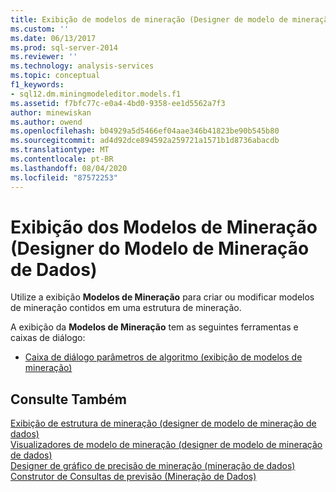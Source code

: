 ```yaml
---
title: Exibição de modelos de mineração (Designer de modelo de mineração de dados) | Microsoft Docs
ms.custom: ''
ms.date: 06/13/2017
ms.prod: sql-server-2014
ms.reviewer: ''
ms.technology: analysis-services
ms.topic: conceptual
f1_keywords:
- sql12.dm.miningmodeleditor.models.f1
ms.assetid: f7bfc77c-e0a4-4bd0-9358-ee1d5562a7f3
author: minewiskan
ms.author: owend
ms.openlocfilehash: b04929a5d5466ef04aae346b41823be90b545b80
ms.sourcegitcommit: ad4d92dce894592a259721a1571b1d8736abacdb
ms.translationtype: MT
ms.contentlocale: pt-BR
ms.lasthandoff: 08/04/2020
ms.locfileid: "87572253"
---
```

# <a name="mining-models-view-data-mining-model-designer"></a>Exibição dos Modelos de Mineração (Designer do Modelo de Mineração de Dados)
  Utilize a exibição **Modelos de Mineração** para criar ou modificar modelos de mineração contidos em uma estrutura de mineração.  
  
 A exibição da **Modelos de Mineração** tem as seguintes ferramentas e caixas de diálogo:  
  
-   [Caixa de diálogo parâmetros de algoritmo &#40;exibição de modelos de mineração&#41;](algorithm-parameters-dialog-box-mining-models-view.md)  
  
## <a name="see-also"></a>Consulte Também  
 [Exibição de estrutura de mineração &#40;designer de modelo de mineração de dados&#41;](mining-structure-view-data-mining-model-designer.md)   
 [Visualizadores de modelo de mineração &#40;designer de modelo de mineração de dados&#41;](mining-model-viewers-data-mining-model-designer.md)   
 [Designer de gráfico de precisão de mineração &#40;mineração de dados&#41;](mining-accuracy-chart-designer-data-mining.md)   
 [Construtor de Consultas de previsão &#40;Mineração de Dados&#41;](prediction-query-builder-data-mining.md)  
  
  
